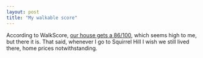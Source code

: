 ```yaml
---
layout: post
title: "My walkable score"
---
```




<p>According to WalkScore, <a href="http://www.walkscore.com/get-score.php?street=1529+Alabama+Avenue%2C+Pittsburgh%2C+PA+15216&go=Go">our house gets a 86/100</a>, which seems high to me, but there it is. That said, whenever I go to Squirrel Hill I wish we still lived there, home prices notwithstanding.</p>


